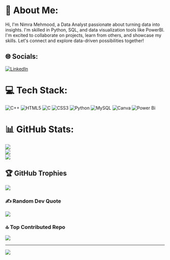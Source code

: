 # 💫 About Me:
Hi, I'm Nimra Mehmood, a Data Analyst passionate about turning data into insights. I'm skilled in Python, SQL, and data visualization tools like PowerBI. I'm excited to collaborate on projects, learn from others, and showcase my skills. Let's connect and explore data-driven possibilities together!


## 🌐 Socials:
[![LinkedIn](https://img.shields.io/badge/LinkedIn-%230077B5.svg?logo=linkedin&logoColor=white)](https://linkedin.com/in/https://pk.linkedin.com/in/nimra-mehmood-445856272) 

# 💻 Tech Stack:
![C++](https://img.shields.io/badge/c++-%2300599C.svg?style=for-the-badge&logo=c%2B%2B&logoColor=white) ![HTML5](https://img.shields.io/badge/html5-%23E34F26.svg?style=for-the-badge&logo=html5&logoColor=white) ![C](https://img.shields.io/badge/c-%2300599C.svg?style=for-the-badge&logo=c&logoColor=white) ![CSS3](https://img.shields.io/badge/css3-%231572B6.svg?style=for-the-badge&logo=css3&logoColor=white) ![Python](https://img.shields.io/badge/python-3670A0?style=for-the-badge&logo=python&logoColor=ffdd54) ![MySQL](https://img.shields.io/badge/mysql-4479A1.svg?style=for-the-badge&logo=mysql&logoColor=white) ![Canva](https://img.shields.io/badge/Canva-%2300C4CC.svg?style=for-the-badge&logo=Canva&logoColor=white) ![Power Bi](https://img.shields.io/badge/power_bi-F2C811?style=for-the-badge&logo=powerbi&logoColor=black)
# 📊 GitHub Stats:
![](https://github-readme-stats.vercel.app/api?username=NIMRA-MEHMOOD&theme=dark&hide_border=false&include_all_commits=false&count_private=false)<br/>
![](https://github-readme-streak-stats.herokuapp.com/?user=NIMRA-MEHMOOD&theme=dark&hide_border=false)<br/>
![](https://github-readme-stats.vercel.app/api/top-langs/?username=NIMRA-MEHMOOD&theme=dark&hide_border=false&include_all_commits=false&count_private=false&layout=compact)

## 🏆 GitHub Trophies
![](https://github-profile-trophy.vercel.app/?username=NIMRA-MEHMOOD&theme=radical&no-frame=false&no-bg=true&margin-w=4)

### ✍️ Random Dev Quote
![](https://quotes-github-readme.vercel.app/api?type=horizontal&theme=radical)

### 🔝 Top Contributed Repo
![](https://github-contributor-stats.vercel.app/api?username=NIMRA-MEHMOOD&limit=5&theme=dark&combine_all_yearly_contributions=true)

---
[![](https://visitcount.itsvg.in/api?id=NIMRA-MEHMOOD&icon=0&color=0)](https://visitcount.itsvg.in)

<!-- Proudly created with GPRM ( https://gprm.itsvg.in ) -->
